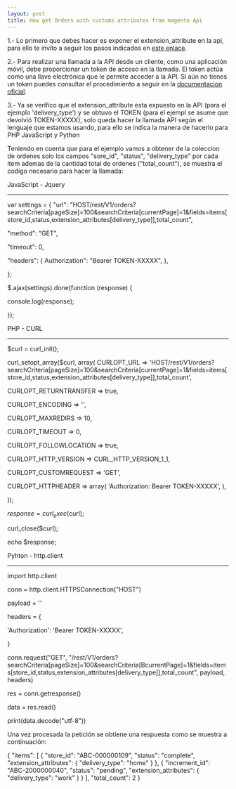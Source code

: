 ```yaml
---
layout: post
title: How get Orders with customs attributes from magento Api
---
```


1.- Lo primero que debes hacer es exponer el extension_attribute en la api, para ello te invito a seguir los pasos indicados en  [este enlace](https://magento.stackexchange.com/a/236463).

2.- Para realizar una llamada a la API  desde un cliente, como una aplicación móvil, debe proporcionar un token de acceso en la llamada. El token actúa como una llave electrónica que le permite acceder a la API. Si aún no tienes un token puedes consultar  el procedimiento a seguir en la [documentacion oficial](https://devdocs.magento.com/guides/v2.4/get-started/authentication/gs-authentication-token.html).

3.- Ya se verifico que el extension_attribute esta expuesto en la API (para el ejemplo 'delivery_type')  y se obtuvo el TOKEN  (para el ejempl se asume que devolvió TOKEN-XXXXX), solo queda hacer la llamada API según el lenguaje que estamos usando, para ello se  indica la manera de hacerlo para PHP JavaScript y Python

Teniendo en cuenta que para el ejemplo vamos a obtener de la coleccion de ordenes solo los campos  "sore_id", "status", "delivery_type" por cada item ademas de la cantidad total de ordenes ("total_count"), se muestra el codigo necesario para hacer la llamada:

JavaScript - Jquery

_______________________________________________________________________________________________

var settings = {
  "url": "HOST/rest/V1/orders?searchCriteria[pageSize]=100&searchCriteria[currentPage]=1&fields=items[store_id,status,extension_attributes[delivery_type]],total_count",
  
  "method": "GET",
  
  "timeout": 0,
  
  "headers": {
      Authorization": "Bearer TOKEN-XXXXX",
  },
  
};

$.ajax(settings).done(function (response) {

  console.log(response);
  
});

PHP - CURL

_________________________________________________________________________________________________


$curl = curl_init();

curl_setopt_array($curl, array(
  CURLOPT_URL => 'HOST/rest/V1/orders?searchCriteria[pageSize]=100&searchCriteria[currentPage]=1&fields=items[store_id,status,extension_attributes[delivery_type]],total_count',
  
  CURLOPT_RETURNTRANSFER => true,
  
  CURLOPT_ENCODING => '',
  
  CURLOPT_MAXREDIRS => 10,
  
  CURLOPT_TIMEOUT => 0,
  
  CURLOPT_FOLLOWLOCATION => true,
  
  CURLOPT_HTTP_VERSION => CURL_HTTP_VERSION_1_1,
  
  CURLOPT_CUSTOMREQUEST => 'GET',
  
  CURLOPT_HTTPHEADER => array(
      'Authorization: Bearer TOKEN-XXXXX',
  ),
  
));

$response = curl_exec($curl);

curl_close($curl);

echo $response;


Pyhton - http.client

_________________________________________________________________________________________________

import http.client

conn = http.client.HTTPSConnection("HOST")

payload = ''

headers = {

  'Authorization': 'Bearer TOKEN-XXXXX',
  
}

conn.request("GET", "/rest/V1/orders?searchCriteria[pageSize]=100&searchCriteria[BcurrentPage]=1&fields=items[store_id,status,extension_attributes[delivery_type]],total_count", payload, headers)

res = conn.getresponse()

data = res.read()

print(data.decode("utf-8"))


Una vez procesada la petición se obtiene una respuesta como se muestra a continuación:

{
    "items": [
            {
             "store_id": "ABC-000000109",
             "status": "complete",
             "extension_attributes": {
             "delivery_type": "home"
           }
        },
        {
            "increment_id": "ABC-2000000040",
            "status": "pending",
            "extension_attributes": {
            "delivery_type": "work"
             }
        }
       ],
    "total_count": 2
}
